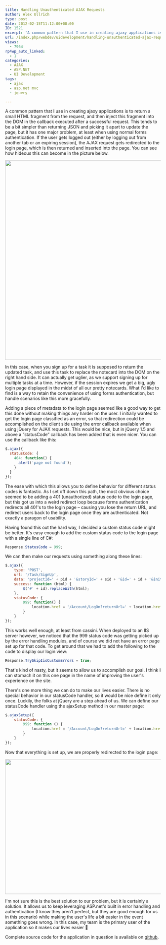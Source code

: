 ```yaml
---
title: Handling Unauthenticated AJAX Requests
author: Alex Ullrich
type: post
date: 2012-02-15T11:12:00+00:00
ID: 1521
excerpt: 'A common pattern that I use in creating ajaxy applications is to return a small HTML fragment from the request, and then inject this fragment into the DOM in the callback executed after a successful request.  This tends to be a bit simpler than returnin&hellip;'
url: /index.php/webdev/uidevelopment/handling-unauthenticated-ajax-requests/
views:
  - 7964
rp4wp_auto_linked:
  - 1
categories:
  - AJAX
  - ASP.NET
  - UI Development
tags:
  - ajax
  - asp.net mvc
  - jquery

---
```

A common pattern that I use in creating ajaxy applications is to return a small HTML fragment from the request, and then inject this fragment into the DOM in the callback executed after a successful request. This tends to be a bit simpler than returning JSON and picking it apart to update the page, but it has one major problem, at least when using normal forms authentication. If the user gets logged out (either by logging out from another tab or an expiring session), the AJAX request gets redirected to the login page, which is then returned and inserted into the page. You can see how hideous this can become in the picture below.

<div class="image_block">
  <a href="/wp-content/uploads/blogs/WebDev/handling-unauthenticated-ajax-requests/bad-logon.PNG?mtime=1328983889"><img alt="" src="/wp-content/uploads/blogs/WebDev/handling-unauthenticated-ajax-requests/bad-logon.PNG?mtime=1328983889" width="941" height="644" /></a>
</div>

In this case, when you sign up for a task it is supposed to return the updated task, and use this task to replace the notecard into the DOM on the right hand side. It can actually get uglier, as we support signing up for multiple tasks at a time. However, if the session expires we get a big, ugly login page displayed in the midst of all our pretty notecards. What I'd like to find is a way to retain the convenience of using forms authentication, but handle scenarios like this more gracefully.

Adding a piece of metadata to the login page seemed like a good way to get this done without making things any harder on the user. I initially wanted to get the login page classified as an error, so that redirection could be accomplished on the client side using the error callback available when using jQuery for AJAX requests. This would be nice, but in jQuery 1.5 and above a “statusCode” callback has been added that is even nicer. You can use the callback like this:

```javascript
$.ajax({
  statusCode: {
    404: function() {
      alert('page not found');
    }
  }
});
```

The ease with which this allows you to define behavior for different status codes is fantastic. As I set off down this path, the most obvious choice seemed to be adding a 401 (unauthorized) status code to the login page, but this got us into a weird redirect loop because forms authentication redirects all 401's to the login page – causing you lose the return URL, and redirect users back to the login page once they are authenticated. Not exactly a paragon of usability.

Having found this out the hard way, I decided a custom status code might be better. It's easy enough to add the custom status code to the login page with a single line of C#:

```csharp
Response.StatusCode = 999;
```

We can then make our requests using something along these lines:

```javascript
$.ajax({
    type: 'POST',
    url: '/Task/SignUp',
    data: 'projectId=' + pid + '&storyId=' + sid + '&id=' + id + '&initials=' + initials,
    success: function (html) {
        $('#' + id).replaceWith(html);
    },
    statusCode: {
        999: function() {
            location.href = '/Account/LogOn?returnUrl=' + location.href;
        }
    }
});
```

This works well enough, at least from cassini. When deployed to an IIS server however, we noticed that the 999 status code was getting picked up by the error handling modules, and of course we did not have an error page set up for that code. To get around that we had to add the following to the code to display our login view:

```csharp
Response.TrySkipIisCustomErrors = true;
```

That's kind of nasty, but it seems to allow us to accomplish our goal. I think I can stomach it on this one page in the name of improving the user's experience on the site. 

There's one more thing we can do to make our lives easier. There is no special behavior in our statusCode handler, so it would be nice define it only once. Luckily, the folks at jQuery are a step ahead of us. We can define our statusCode handler using the ajaxSetup method in our master page:

```javascript
$.ajaxSetup({
    statusCode: {
        999: function () {
            location.href = '/Account/LogOn?returnUrl=' + location.href;
        }
    }
});
```

Now that everything is set up, we are properly redirected to the login page:

<div class="image_block">
  <a href="/wp-content/uploads/blogs/WebDev/handling-unauthenticated-ajax-requests/good-logon.PNG?mtime=1328987447"><img alt="" src="/wp-content/uploads/blogs/WebDev/handling-unauthenticated-ajax-requests/good-logon.PNG?mtime=1328987447" width="557" height="435" /></a>
</div>

I'm not sure this is the best solution to our problem, but it is certainly a solution. It allows us to keep leveraging ASP.net's built in error handling and authentication (I know they aren't perfect, but they are good enough for us in this scenario) while making the user's life a bit easier in the event something goes wrong. In this case, my team is the primary user of the application so it makes our lives easier 🙂

Complete source code for the application in question is available on [github][1].

 [1]: https://github.com/jawsthegame/PivotalExtension